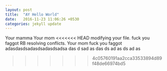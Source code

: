 ```yaml
---
layout: post
title:  "AY Hello World"
date:   2016-11-23 11:06:26 +0530
categories: jekyll update
---
```


Your mamma
Your mom
<<<<<<< HEAD
modifying your file.
fuck you faggot
RB resolving conflicts.
Your mom
fuck you faggot
adasdasdsadasdsadasdsadsa
das
d
sad
as
das
ds
ad
as
ds
ad
as
>>>>>>> 4c05760191aa2cca33533894d89f48de66974bd5

